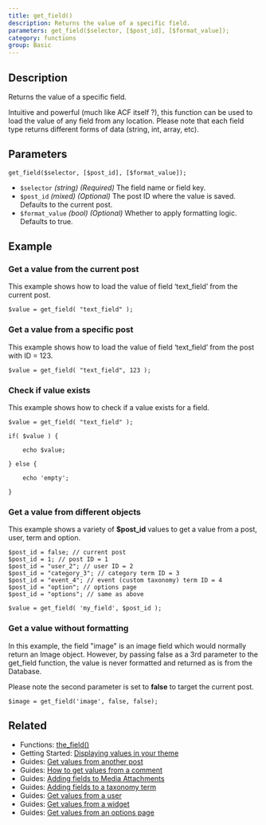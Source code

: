 ```yaml
---
title: get_field()
description: Returns the value of a specific field.
parameters: get_field($selector, [$post_id], [$format_value]);
category: functions
group: Basic
---
```


## Description
Returns the value of a specific field.

Intuitive and powerful (much like ACF itself ?), this function can be used to load the value of any field from any location. Please note that each field type returns different forms of data (string, int, array, etc).

## Parameters
```
get_field($selector, [$post_id], [$format_value]);
```
- `$selector`		*(string)*	*(Required)*	The field name or field key.
- `$post_id`		*(mixed)*	*(Optional)*	The post ID where the value is saved. Defaults to the current post.
- `$format_value`	*(bool)*	*(Optional)*	Whether to apply formatting logic. Defaults to true.

## Example

### Get a value from the current post
This example shows how to load the value of field ‘text_field’ from the current post.
```
$value = get_field( "text_field" );
```

### Get a value from a specific post
This example shows how to load the value of field ‘text_field’ from the post with ID = 123.
```
$value = get_field( "text_field", 123 );
```

### Check if value exists
This example shows how to check if a value exists for a field.
```
$value = get_field( "text_field" );

if( $value ) {
    
    echo $value;

} else {

    echo 'empty';
    
}
```

### Get a value from different objects
This example shows a variety of **$post_id** values to get a value from a post, user, term and option.
```
$post_id = false; // current post
$post_id = 1; // post ID = 1
$post_id = "user_2"; // user ID = 2
$post_id = "category_3"; // category term ID = 3
$post_id = "event_4"; // event (custom taxonomy) term ID = 4
$post_id = "option"; // options page
$post_id = "options"; // same as above

$value = get_field( 'my_field', $post_id );
```

### Get a value without formatting
In this example, the field "image" is an image field which would normally return an Image object.
However, by passing false as a 3rd parameter to the get_field function, the value is never formatted and returned as is from the Database.

Please note the second parameter is set to **false** to target the current post.
```
$image = get_field('image', false, false);
```

## Related
- Functions: [the_field()](https://www.advancedcustomfields.com/resources/the_field/)
- Getting Started: [Displaying values in your theme](https://www.advancedcustomfields.com/resources/displaying-custom-field-values-in-your-theme/)
- Guides: [Get values from another post](https://www.advancedcustomfields.com/resources/how-to-get-values-from-another-post/)
- Guides: [How to get values from a comment](https://www.advancedcustomfields.com/resources/get-values-comment/)
- Guides: [Adding fields to Media Attachments](https://www.advancedcustomfields.com/resources/adding-fields-media-attachments/)
- Guides: [Adding fields to a taxonomy term](https://www.advancedcustomfields.com/resources/adding-fields-taxonomy-term/)
- Guides: [Get values from a user](https://www.advancedcustomfields.com/resources/how-to-get-values-from-a-user/)
- Guides: [Get values from a widget](https://www.advancedcustomfields.com/resources/get-values-widget/)
- Guides: [Get values from an options page](https://www.advancedcustomfields.com/resources/get-values-from-an-options-page/)
